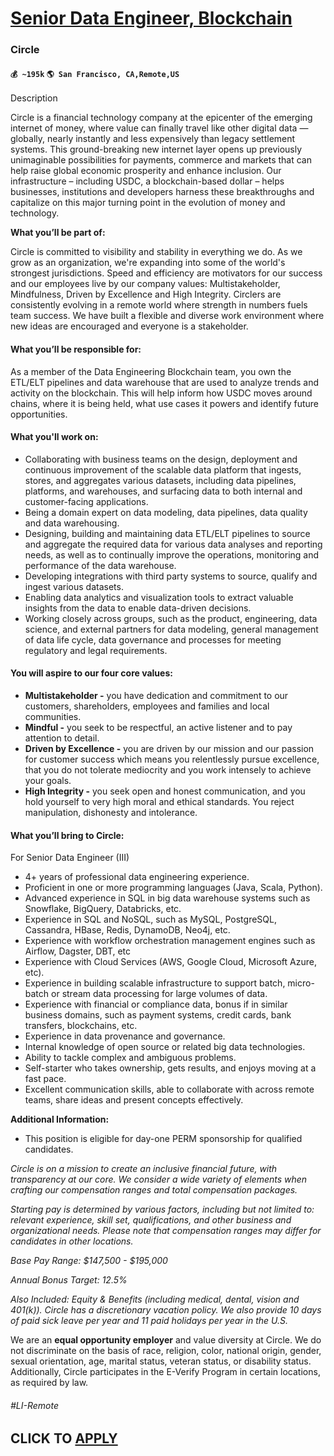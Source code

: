 # [Senior Data Engineer, Blockchain](https://www.remotewlb.com/apply/senior-data-engineer-blockchain-79365)  
### Circle  
#### `💰 ~195k` `🌎 San Francisco, CA,Remote,US`  

Description

Circle is a financial technology company at the epicenter of the emerging internet of money, where value can finally travel like other digital data — globally, nearly instantly and less expensively than legacy settlement systems. This ground-breaking new internet layer opens up previously unimaginable possibilities for payments, commerce and markets that can help raise global economic prosperity and enhance inclusion. Our infrastructure – including USDC, a blockchain-based dollar – helps businesses, institutions and developers harness these breakthroughs and capitalize on this major turning point in the evolution of money and technology.

 **What you’ll be part of:**

Circle is committed to visibility and stability in everything we do. As we grow as an organization, we're expanding into some of the world's strongest jurisdictions. Speed and efficiency are motivators for our success and our employees live by our company values: Multistakeholder, Mindfulness, Driven by Excellence and High Integrity. Circlers are consistently evolving in a remote world where strength in numbers fuels team success. We have built a flexible and diverse work environment where new ideas are encouraged and everyone is a stakeholder.

#### **What you’ll be responsible for:**

As a member of the Data Engineering Blockchain team, you own the ETL/ELT pipelines and data warehouse that are used to analyze trends and activity on the blockchain. This will help inform how USDC moves around chains, where it is being held, what use cases it powers and identify future opportunities.

####  **What you'll work on:**

  * Collaborating with business teams on the design, deployment and continuous improvement of the scalable data platform that ingests, stores, and aggregates various datasets, including data pipelines, platforms, and warehouses, and surfacing data to both internal and customer-facing applications.
  * Being a domain expert on data modeling, data pipelines, data quality and data warehousing.
  * Designing, building and maintaining data ETL/ELT pipelines to source and aggregate the required data for various data analyses and reporting needs, as well as to continually improve the operations, monitoring and performance of the data warehouse.
  * Developing integrations with third party systems to source, qualify and ingest various datasets.
  * Enabling data analytics and visualization tools to extract valuable insights from the data to enable data-driven decisions.
  * Working closely across groups, such as the product, engineering, data science, and external partners for data modeling, general management of data life cycle, data governance and processes for meeting regulatory and legal requirements.

####  **You will aspire to our four core values:**

  *  **Multistakeholder -** you have dedication and commitment to our customers, shareholders, employees and families and local communities.
  *  **Mindful -** you seek to be respectful, an active listener and to pay attention to detail.
  *  **Driven by Excellence -** you are driven by our mission and our passion for customer success which means you relentlessly pursue excellence, that you do not tolerate mediocrity and you work intensely to achieve your goals.
  *  **High Integrity -** you seek open and honest communication, and you hold yourself to very high moral and ethical standards. You reject manipulation, dishonesty and intolerance.

####  **What you’ll bring to Circle:**

For Senior Data Engineer (III)

  * 4+ years of professional data engineering experience.
  * Proficient in one or more programming languages (Java, Scala, Python).
  * Advanced experience in SQL in big data warehouse systems such as Snowflake, BigQuery, Databricks, etc.
  * Experience in SQL and NoSQL, such as MySQL, PostgreSQL, Cassandra, HBase, Redis, DynamoDB, Neo4j, etc.
  * Experience with workflow orchestration management engines such as Airflow, Dagster, DBT, etc
  * Experience with Cloud Services (AWS, Google Cloud, Microsoft Azure, etc).
  * Experience in building scalable infrastructure to support batch, micro-batch or stream data processing for large volumes of data.
  * Experience with financial or compliance data, bonus if in similar business domains, such as payment systems, credit cards, bank transfers, blockchains, etc.
  * Experience in data provenance and governance.
  * Internal knowledge of open source or related big data technologies.
  * Ability to tackle complex and ambiguous problems.
  * Self-starter who takes ownership, gets results, and enjoys moving at a fast pace.
  * Excellent communication skills, able to collaborate with across remote teams, share ideas and present concepts effectively.

 **Additional Information:**

  * This position is eligible for day-one PERM sponsorship for qualified candidates.

 _Circle is on a mission to create an inclusive financial future, with transparency at our core. We consider a wide variety of elements when crafting our compensation ranges and total compensation packages._

 _Starting pay is determined by various factors, including but not limited to: relevant experience, skill set, qualifications, and other business and organizational needs. Please note that compensation ranges may differ for candidates in other locations._

 _Base Pay Range: $147,500 - $195,000_

 _Annual Bonus Target: 12.5%_

 _Also Included: Equity & Benefits (including medical, dental, vision and 401(k)). Circle has a discretionary vacation policy. We also provide 10 days of paid sick leave per year and 11 paid holidays per year in the U.S._

We are an **equal opportunity employer** and value diversity at Circle. We do not discriminate on the basis of race, religion, color, national origin, gender, sexual orientation, age, marital status, veteran status, or disability status. Additionally, Circle participates in the E-Verify Program in certain locations, as required by law.

###### #LI-Remote

  
## CLICK TO [APPLY](https://www.remotewlb.com/apply/senior-data-engineer-blockchain-79365)

